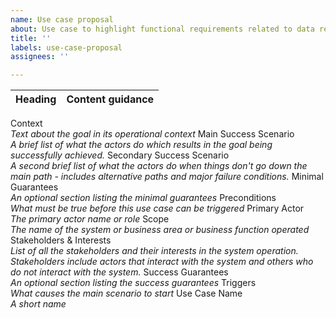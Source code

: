 ```yaml
---
name: Use case proposal
about: Use case to highlight functional requirements related to data receipts
title: ''
labels: use-case-proposal
assignees: ''

---
```


Heading|Content guidance
----|----
Context<br>*Text about the goal in its operational context*
Main Success Scenario	<br>*A brief list of what the actors do which results in the goal being successfully achieved.*
Secondary Success Scenario<br>*A second brief list of what the actors do when things don't go down the main path - includes alternative paths and major failure conditions.*
Minimal Guarantees<br>*An optional section listing the minimal guarantees*
Preconditions<br>*What must be true before this use case can be triggered*
Primary Actor<br>*The primary actor name or role*
Scope<br>*The name of the system or business area or business function operated*
Stakeholders & Interests<br>*List of all the stakeholders and their interests in the system operation. Stakeholders include actors that interact with the system and others who do not interact with the system.*
Success Guarantees<br>*An optional section listing the success guarantees*
Triggers<br>*What causes the main scenario to start*
Use Case Name<br>*A short name*
